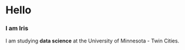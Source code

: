 # Hello

### I am Iris

I am studying **data science** at the University of Minnesota - Twin Cities.
